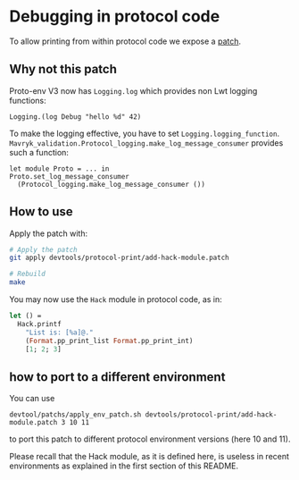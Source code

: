 # Debugging in protocol code

To allow printing from within protocol code we expose a [patch](devtools/protocol-print/add-hack-module.patch).

## Why not this patch

Proto-env V3 now has `Logging.log` which provides non Lwt logging functions:

```
Logging.(log Debug "hello %d" 42)
```

To make the logging effective, you have to set `Logging.logging_function`.
`Mavryk_validation.Protocol_logging.make_log_message_consumer` provides such
a function:

```
let module Proto = ... in
Proto.set_log_message_consumer
  (Protocol_logging.make_log_message_consumer ())
```

## How to use

Apply the patch with:

```sh
# Apply the patch
git apply devtools/protocol-print/add-hack-module.patch

# Rebuild
make
```

You may now use the `Hack` module in protocol code, as in:

```ocaml
let () =
  Hack.printf
    "List is: [%a]@."
    (Format.pp_print_list Format.pp_print_int)
    [1; 2; 3]
```

## how to port to a different environment

You can use
```
devtool/patchs/apply_env_patch.sh devtools/protocol-print/add-hack-module.patch 3 10 11
```
to port this patch to different protocol environment versions (here 10 and 11).

Please recall that the Hack module, as it is defined here, is useless in recent
environments as explained in the first section of this README.
